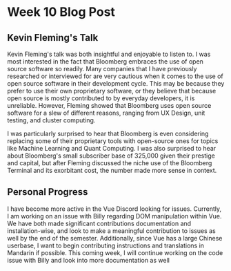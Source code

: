 # Week 10 Blog Post

## Kevin Fleming's Talk

Kevin Fleming's talk was both insightful and enjoyable to listen to. I was most interested in the fact that Bloomberg embraces the use of open source software so readily. Many companies that I have previously researched or interviewed for are very cautious when it comes to the use of open source software in their development cycle. This may be because they prefer to use their own proprietary software, or they believe that because open source is mostly contributed to by everyday developers, it is unreliable. However, Fleming showed that Bloomberg uses open source software for a slew of different reasons, ranging from UX Design, unit testing, and cluster computing. 

I was particularly surprised to hear that Bloomberg is even considering replacing some of their proprietary tools with open-source ones for topics like Machine Learning and Quant Computing. I was also surprised to hear about Bloomberg's small subscriber base of 325,000 given their prestige and capital, but after Fleming discussed the niche use of the Bloomberg Terminal and its exorbitant cost, the number made more sense in context.

## Personal Progress

I have become more active in the Vue Discord looking for issues. Currently, I am working on an issue with Billy regarding DOM manipulation within Vue. We have both made significant contributions documentation and installation-wise, and look to make a meaningful contribution to issues as well by the end of the semester. Additionally, since Vue has a large Chinese userbase, I want to begin contributing instructions and translations in Mandarin if possible. This coming week, I will continue working on the code issue with Billy and look into more documentation as well
